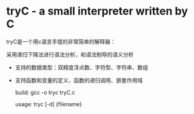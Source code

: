 # tryC - a small interpreter written by C

tryC是一个用c语言手搓的非常简单的解释器：

采用递归下降法进行语法分析，和语法制导的语义分析

- 支持的数据类型：双精度浮点数、字符型、字符串、数组
- 支持函数和变量的定义、函数的递归调用、嵌套作用域

    build:
        gcc -o tryc tryC.c

    usage: tryc [-d] {filename}